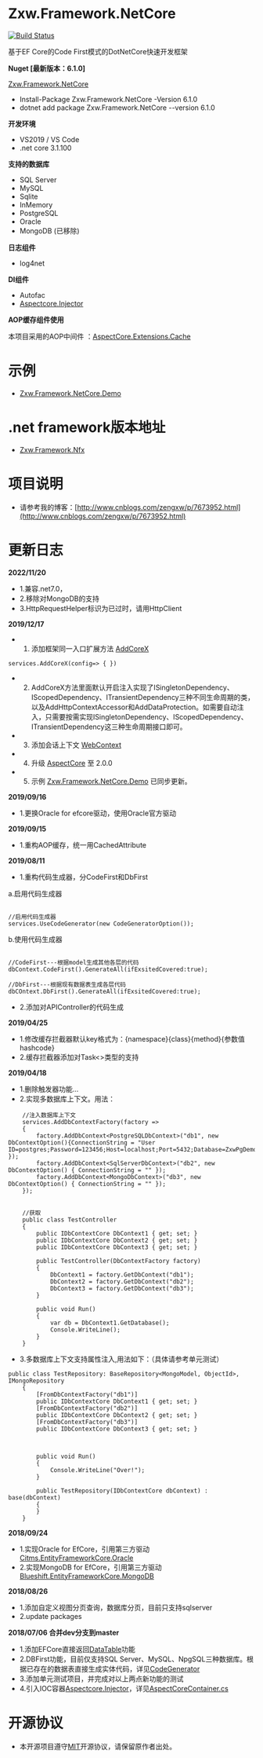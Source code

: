 # Zxw.Framework.NetCore
[![Build Status](https://dev.azure.com/v-xiaze0473/v-xiaze/_apis/build/status/VictorTzeng.Zxw.Framework.NetCore?branchName=master)](https://dev.azure.com/v-xiaze0473/v-xiaze/_build/latest?definitionId=1&branchName=master)

基于EF Core的Code First模式的DotNetCore快速开发框架

**Nuget [最新版本：6.1.0]**

[Zxw.Framework.NetCore](https://www.nuget.org/packages/Zxw.Framework.NetCore/6.1.0) 
* Install-Package Zxw.Framework.NetCore -Version 6.1.0
* dotnet add package Zxw.Framework.NetCore --version 6.1.0

**开发环境**
* VS2019 / VS Code
* .net core 3.1.100

**支持的数据库**
* SQL Server
* MySQL
* Sqlite
* InMemory
* PostgreSQL
* Oracle
* MongoDB (已移除)

**日志组件**
* log4net

**DI组件**
* Autofac
* [Aspectcore.Injector](https://github.com/dotnetcore/AspectCore-Framework/blob/master/docs/injector.md)

**AOP缓存组件使用**

本项目采用的AOP中间件 ：[AspectCore.Extensions.Cache](https://github.com/VictorTzeng/AspectCore.Extensions.Cache)

# 示例
* [Zxw.Framework.NetCore.Demo](https://github.com/VictorTzeng/Zxw.Framework.NetCore.Demo)


# .net framework版本地址
* [Zxw.Framework.Nfx](https://github.com/VictorTzeng/Zxw.Framework.Nfx)

# 项目说明
* 请参考我的博客：[http://www.cnblogs.com/zengxw/p/7673952.html](http://www.cnblogs.com/zengxw/p/7673952.html)

# 更新日志

**2022/11/20**
* 1.兼容.net7.0，
* 2.移除对MongoDB的支持
* 3.HttpRequestHelper标识为已过时，请用HttpClient

**2019/12/17**
* 1. 添加框架同一入口扩展方法 [AddCoreX](https://github.com/VictorTzeng/Zxw.Framework.NetCore/blob/66ce81a3ffa3eb9379631ba11a3fd36c4c369e60/Zxw.Framework.NetCore/Extensions/ServiceExtension.cs#L419)
```
services.AddCoreX(config=> { })
```

* 2. AddCoreX方法里面默认开启注入实现了ISingletonDependency、IScopedDependency、ITransientDependency三种不同生命周期的类，以及AddHttpContextAccessor和AddDataProtection。如需要自动注入，只需要按需实现ISingletonDependency、IScopedDependency、ITransientDependency这三种生命周期接口即可。

* 3. 添加会话上下文 [WebContext](https://github.com/VictorTzeng/Zxw.Framework.NetCore/blob/master/Zxw.Framework.NetCore/Web/WebContext.cs)

* 4. 升级 [AspectCore](https://github.com/dotnetcore/AspectCore-Framework) 至 2.0.0

* 5. 示例 [Zxw.Framework.NetCore.Demo](https://github.com/VictorTzeng/Zxw.Framework.NetCore.Demo) 已同步更新。

**2019/09/16**
* 1.更换Oracle for efcore驱动，使用Oracle官方驱动

**2019/09/15**
* 1.重构AOP缓存，统一用CachedAttribute

**2019/08/11**
* 1.重构代码生成器，分CodeFirst和DbFirst

 a.启用代码生成器
```

//启用代码生成器
services.UseCodeGenerator(new CodeGeneratorOption());

```

 b.使用代码生成器
 
```

//CodeFirst---根据model生成其他各层的代码
dbContext.CodeFirst().GenerateAll(ifExsitedCovered:true);

//DbFirst---根据现有数据表生成各层代码
dbCOntext.DbFirst().GenerateAll(ifExsitedCovered:true);

```
* 2.添加对APIController的代码生成

**2019/04/25**
* 1.修改缓存拦截器默认key格式为：{namespace}{class}{method}{参数值hashcode}
* 2.缓存拦截器添加对Task<>类型的支持


**2019/04/18**
* 1.删除触发器功能...
* 2.实现多数据库上下文。用法：

```
    //注入数据库上下文
    services.AddDbContextFactory(factory =>
    {
        factory.AddDbContext<PostgreSQLDbContext>("db1", new DbContextOption(){ConnectionString = "User ID=postgres;Password=123456;Host=localhost;Port=5432;Database=ZxwPgDemo;Pooling=true;" });
        factory.AddDbContext<SqlServerDbContext>("db2", new DbContextOption() { ConnectionString = "" });
        factory.AddDbContext<MongoDbContext>("db3", new DbContextOption() { ConnectionString = "" });
    });


    //获取
    public class TestController
    {
        public IDbContextCore DbContext1 { get; set; }
        public IDbContextCore DbContext2 { get; set; }
        public IDbContextCore DbContext3 { get; set; }

        public TestController(DbContextFactory factory)
        {
            DbContext1 = factory.GetDbContext("db1");
            DbContext2 = factory.GetDbContext("db2");
            DbContext3 = factory.GetDbContext("db3");
        }

        public void Run()
        {
            var db = DbContext1.GetDatabase();
            Console.WriteLine();
        }
    }
```

* 3.多数据库上下文支持属性注入,用法如下：（具体请参考单元测试）
```    
public class TestRepository: BaseRepository<MongoModel, ObjectId>, IMongoRepository
    {
        [FromDbContextFactory("db1")]
        public IDbContextCore DbContext1 { get; set; }
        [FromDbContextFactory("db2")]
        public IDbContextCore DbContext2 { get; set; }
        [FromDbContextFactory("db3")]
        public IDbContextCore DbContext3 { get; set; }



        public void Run()
        {
            Console.WriteLine("Over!");
        }

        public TestRepository(IDbContextCore dbContext) : base(dbContext)
        {
        }
    }
```

**2018/09/24**
* 1.实现Oracle for EfCore，引用第三方驱动[Citms.EntityFrameworkCore.Oracle](https://github.com/CrazyJson/Citms.EntityFrameworkCore.Oracle)
* 2.实现MongoDB for EfCore，引用第三方驱动[Blueshift.EntityFrameworkCore.MongoDB](https://github.com/BlueshiftSoftware/EntityFrameworkCore)

**2018/08/26**
* 1.添加自定义视图分页查询，数据库分页，目前只支持sqlserver
* 2.update packages

**2018/07/06 合并dev分支到master**
* 1.添加EFCore直接返回[DataTable](https://github.com/VictorTzeng/Zxw.Framework.NetCore/blob/d99b321006ad7ee12883e92742d3ef1fe44968f7/Zxw.Framework.NetCore/Extensions/EntityFrameworkCoreExtensions.cs#L20)功能
* 2.DBFirst功能，目前仅支持SQL Server、MySQL、NpgSQL三种数据库。根据已存在的数据表直接生成实体代码，详见[CodeGenerator](https://github.com/VictorTzeng/Zxw.Framework.NetCore/blob/b07589d550a9f757b8da75e4fc685b917be29f34/Zxw.Framework.NetCore/CodeGenerator/CodeGenerator.cs#L197)
* 3.添加单元测试项目，并完成对以上两点新功能的测试
* 4.引入IOC容器[Aspectcore.Injector](https://github.com/dotnetcore/AspectCore-Framework/blob/master/docs/injector.md)，详见[AspectCoreContainer.cs](https://github.com/VictorTzeng/Zxw.Framework.NetCore/blob/master/Zxw.Framework.NetCore/IoC/AspectCoreContainer.cs)

# 开源协议
* 本开源项目遵守[MIT](https://github.com/VictorTzeng/Zxw.Framework.NetCore/blob/master/LICENSE)开源协议，请保留原作者出处。
